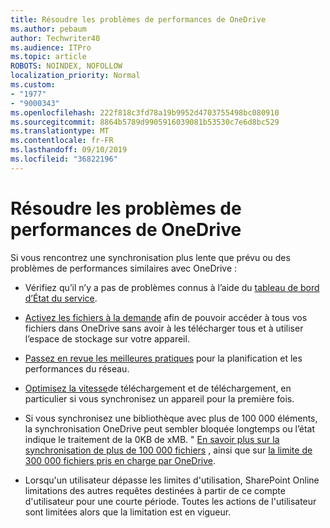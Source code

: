 ```yaml
---
title: Résoudre les problèmes de performances de OneDrive
ms.author: pebaum
author: Techwriter40
ms.audience: ITPro
ms.topic: article
ROBOTS: NOINDEX, NOFOLLOW
localization_priority: Normal
ms.custom:
- "1977"
- "9000343"
ms.openlocfilehash: 222f818c3fd78a19b9952d4703755498bc080910
ms.sourcegitcommit: 8864b5789d9905916039081b53530c7e6d8bc529
ms.translationtype: MT
ms.contentlocale: fr-FR
ms.lasthandoff: 09/10/2019
ms.locfileid: "36822196"
---
```

# <a name="troubleshoot-onedrive-performance"></a>Résoudre les problèmes de performances de OneDrive

Si vous rencontrez une synchronisation plus lente que prévu ou des problèmes de performances similaires avec OneDrive :

- Vérifiez qu’il n’y a pas de problèmes connus à l’aide du [tableau de bord d’État du service](https://portal.office.com/adminportal/home?ref=/servicehealth).

- [Activez les fichiers à la demande](https://support.office.com/article/save-disk-space-with-onedrive-files-on-demand-for-windows-10-0e6860d3-d9f3-4971-b321-7092438fb38e?ui=en-US&rs=en-US&ad=US) afin de pouvoir accéder à tous vos fichiers dans OneDrive sans avoir à les télécharger tous et à utiliser l’espace de stockage sur votre appareil.

- [Passez en revue les meilleures pratiques](https://docs.microsoft.com/office365/enterprise/network-planning-and-performance) pour la planification et les performances du réseau.

- [Optimisez la vitesse](https://support.office.com/article/maximize-upload-and-download-speed-8eeadfb8-501f-406d-997b-98ab6ff67f43)de téléchargement et de téléchargement, en particulier si vous synchronisez un appareil pour la première fois.

- Si vous synchronisez une bibliothèque avec plus de 100 000 éléments, la synchronisation OneDrive peut sembler bloquée longtemps ou l’état indique le traitement de la 0KB de xMB. " [En savoir plus sur la synchronisation de plus de 100 000 fichiers](https://support.office.com/article/invalid-file-names-and-file-types-in-onedrive-onedrive-for-business-and-sharepoint-64883a5d-228e-48f5-b3d2-eb39e07630fa) , ainsi que sur [la limite de 300 000 fichiers pris en charge par OneDrive](https://support.office.com/article/invalid-file-names-and-file-types-in-onedrive-onedrive-for-business-and-sharepoint-64883a5d-228e-48f5-b3d2-eb39e07630fa).

- Lorsqu'un utilisateur dépasse les limites d'utilisation, SharePoint Online limitations des autres requêtes destinées à partir de ce compte d'utilisateur pour une courte période. Toutes les actions de l'utilisateur sont limitées alors que la limitation est en vigueur.
